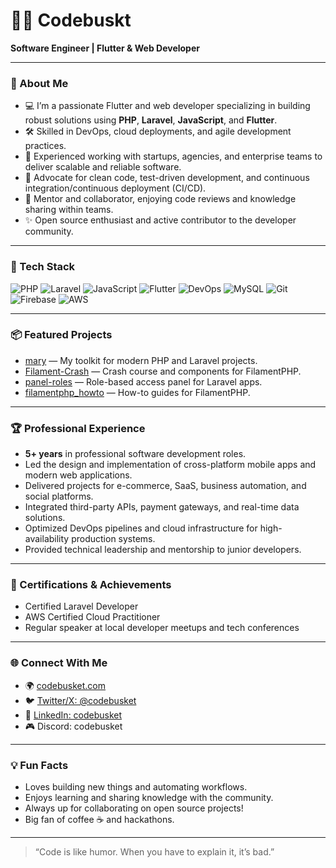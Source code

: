<!--
Hi there 👋, I'm codebuskt
-->

# 👨‍💻 Codebuskt

**Software Engineer | Flutter & Web Developer**

---

### 🚀 About Me

- 💻 I’m a passionate Flutter and web developer specializing in building robust solutions using **PHP**, **Laravel**, **JavaScript**, and **Flutter**.
- 🛠️ Skilled in DevOps, cloud deployments, and agile development practices.
- 🏢 Experienced working with startups, agencies, and enterprise teams to deliver scalable and reliable software.
- 🔄 Advocate for clean code, test-driven development, and continuous integration/continuous deployment (CI/CD).
- 👥 Mentor and collaborator, enjoying code reviews and knowledge sharing within teams.
- ✨ Open source enthusiast and active contributor to the developer community.

---

### 🧰 Tech Stack

![PHP](https://img.shields.io/badge/PHP-777BB4?style=for-the-badge&logo=php&logoColor=white)
![Laravel](https://img.shields.io/badge/Laravel-E74430?style=for-the-badge&logo=laravel&logoColor=white)
![JavaScript](https://img.shields.io/badge/JavaScript-F7DF1E?style=for-the-badge&logo=javascript&logoColor=black)
![Flutter](https://img.shields.io/badge/Flutter-02569B?style=for-the-badge&logo=flutter&logoColor=white)
![DevOps](https://img.shields.io/badge/DevOps-2496ED?style=for-the-badge&logo=docker&logoColor=white)
![MySQL](https://img.shields.io/badge/MySQL-4479A1?style=for-the-badge&logo=mysql&logoColor=white)
![Git](https://img.shields.io/badge/Git-F05032?style=for-the-badge&logo=git&logoColor=white)
![Firebase](https://img.shields.io/badge/Firebase-FFCA28?style=for-the-badge&logo=firebase&logoColor=black)
![AWS](https://img.shields.io/badge/AWS-232F3E?style=for-the-badge&logo=amazon-aws&logoColor=white)

---

### 📦 Featured Projects

- [mary](https://github.com/codebuskt/mary) — My toolkit for modern PHP and Laravel projects.
- [Filament-Crash](https://github.com/codebuskt/Filament-Crash) — Crash course and components for FilamentPHP.
- [panel-roles](https://github.com/codebuskt/panel-roles) — Role-based access panel for Laravel apps.
- [filamentphp_howto](https://github.com/codebuskt/filamentphp_howto) — How-to guides for FilamentPHP.

---

### 🏆 Professional Experience

- **5+ years** in professional software development roles.
- Led the design and implementation of cross-platform mobile apps and modern web applications.
- Delivered projects for e-commerce, SaaS, business automation, and social platforms.
- Integrated third-party APIs, payment gateways, and real-time data solutions.
- Optimized DevOps pipelines and cloud infrastructure for high-availability production systems.
- Provided technical leadership and mentorship to junior developers.

---

### 📝 Certifications & Achievements

- Certified Laravel Developer
- AWS Certified Cloud Practitioner
- Regular speaker at local developer meetups and tech conferences

---

### 🌐 Connect With Me

- 🌍 [codebusket.com](https://codebusket.com)
- 🐦 [Twitter/X: @codebusket](https://twitter.com/codebusket)
- 💼 [LinkedIn: codebusket](https://linkedin.com/in/codebusket)
- 🎮 Discord: codebusket

---

### 💡 Fun Facts

- Loves building new things and automating workflows.
- Enjoys learning and sharing knowledge with the community.
- Always up for collaborating on open source projects!
- Big fan of coffee ☕ and hackathons.

---

> “Code is like humor. When you have to explain it, it’s bad.”
